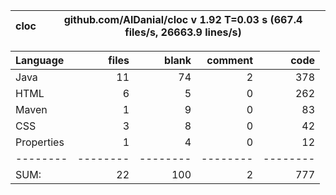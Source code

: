 
cloc|github.com/AlDanial/cloc v 1.92  T=0.03 s (667.4 files/s, 26663.9 lines/s)
--- | ---

Language|files|blank|comment|code
:-------|-------:|-------:|-------:|-------:
Java|11|74|2|378
HTML|6|5|0|262
Maven|1|9|0|83
CSS|3|8|0|42
Properties|1|4|0|12
--------|--------|--------|--------|--------
SUM:|22|100|2|777
